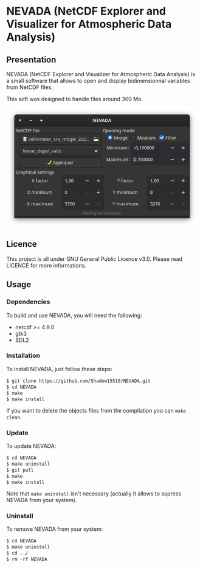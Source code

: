 # NEVADA (NetCDF Explorer and Visualizer for Atmospheric Data Analysis)

## Presentation
NEVADA (NetCDF Explorer and Visualizer for Atmospheric Data Analysis) is a small software that allows to open and display bidimensionnal variables from NetCDF files.

This soft was designed to handle files around 300 Mo.

![](nevada_presentation.png)

## Licence
This project is all under GNU General Public Licence v3.0.
Please read LICENCE for more informations.

## Usage

### Dependencies
To build and use NEVADA, you will need the following:

 - netcdf >= 4.9.0
 - gtk3
 - SDL2

### Installation
To install NEVADA, just follow these steps:
```
$ git clone https://github.com/Shadow15510/NEVADA.git 
$ cd NEVADA
$ make
$ make install
```
If you want to delete the objects files from the compilation you can `make clean`.

### Update
To update NEVADA:
```
$ cd NEVADA
$ make uninstall
$ git pull
$ make
$ make install
```
Note that `make uninstall` isn't necessary (actually it allows to supress NEVADA from your system).

### Uninstall
To remove NEVADA from your system:
```
$ cd NEVADA
$ make uninstall
$ cd ../
$ rm -rf NEVADA
```
